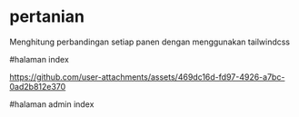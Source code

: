 # pertanian
Menghitung perbandingan setiap panen dengan menggunakan tailwindcss

#halaman index


https://github.com/user-attachments/assets/469dc16d-fd97-4926-a7bc-0ad2b812e370



#halaman admin index




